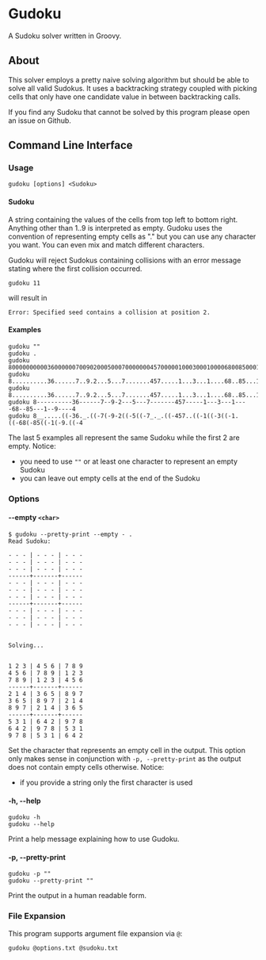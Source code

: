 # Gudoku
A Sudoku solver written in Groovy.

## About
This solver employs a pretty naive solving algorithm but should be able to solve
all valid Sudokus. It uses a backtracking strategy coupled with picking cells
that only have one candidate value in between backtracking calls.

If you find any Sudoku that cannot be solved by this program please open an
issue on Github.

## Command Line Interface

### Usage
    gudoku [options] <Sudoku>

#### Sudoku
A string containing the values of the cells from top left to bottom right.
Anything other than 1..9 is interpreted as empty. Gudoku uses the convention of
representing empty cells as "." but you can use any character you want. You can
even mix and match different characters.

Gudoku will reject Sudokus containing collisions with an error message stating
where the first collision occurred.

    gudoku 11

will result in

    Error: Specified seed contains a collision at position 2.

#### Examples
    gudoku ""
    gudoku .
    gudoku 800000000003600000070090200050007000000045700000100030001000068008500010090000400
    gudoku 8..........36......7..9.2...5...7.......457.....1...3...1....68..85...1..9....4..
    gudoku 8..........36......7..9.2...5...7.......457.....1...3...1....68..85...1..9....4
    gudoku 8----------36------7--9-2---5---7-------457-----1---3---1----68--85---1--9----4
    gudoku 8__.....((-36._.((-7(-9-2((-5((-7_._.((-457..((-1((-3((-1.((-68(-85((-1(-9.((-4

The last 5 examples all represent the same Sudoku while the first 2 are empty.
Notice:
* you need to use `""` or at least one character to represent an empty Sudoku
* you can leave out empty cells at the end of the Sudoku

### Options

#### --empty `<char>`
    $ gudoku --pretty-print --empty - .
    Read Sudoku:
    
    - - - | - - - | - - -
    - - - | - - - | - - -
    - - - | - - - | - - -
    ------+-------+------
    - - - | - - - | - - -
    - - - | - - - | - - -
    - - - | - - - | - - -
    ------+-------+------
    - - - | - - - | - - -
    - - - | - - - | - - -
    - - - | - - - | - - -
    
    
    Solving...
    
    
    1 2 3 | 4 5 6 | 7 8 9
    4 5 6 | 7 8 9 | 1 2 3
    7 8 9 | 1 2 3 | 4 5 6
    ------+-------+------
    2 1 4 | 3 6 5 | 8 9 7
    3 6 5 | 8 9 7 | 2 1 4
    8 9 7 | 2 1 4 | 3 6 5
    ------+-------+------
    5 3 1 | 6 4 2 | 9 7 8
    6 4 2 | 9 7 8 | 5 3 1
    9 7 8 | 5 3 1 | 6 4 2

Set the character that represents an empty cell in the output. This option only
makes sense in conjunction with `-p, --pretty-print` as the output does not
contain empty cells otherwise.
Notice:
* if you provide a string only the first character is used

#### -h, --help
    gudoku -h
    gudoku --help
Print a help message explaining how to use Gudoku.

#### -p, --pretty-print
    gudoku -p ""
    gudoku --pretty-print ""
Print the output in a human readable form.

### File Expansion
This program supports argument file expansion via `@`:

    gudoku @options.txt @sudoku.txt
